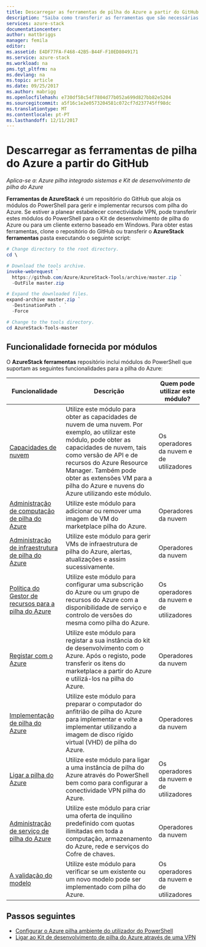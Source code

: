 ```yaml
---
title: Descarregar as ferramentas de pilha do Azure a partir do GitHub | Microsoft Docs
description: "Saiba como transferir as ferramentas que são necessárias para trabalhar com a pilha do Azure."
services: azure-stack
documentationcenter: 
author: mattbriggs
manager: femila
editor: 
ms.assetid: E4DF77FA-F468-42B5-B44F-F10ED8049171
ms.service: azure-stack
ms.workload: na
pms.tgt_pltfrm: na
ms.devlang: na
ms.topic: article
ms.date: 09/25/2017
ms.author: mabrigg
ms.openlocfilehash: e730df58c54f7804d77b052a699d827bb82e5204
ms.sourcegitcommit: a5f16c1e2e0573204581c072cf7d237745ff98dc
ms.translationtype: MT
ms.contentlocale: pt-PT
ms.lasthandoff: 12/11/2017
---
```

# <a name="download-azure-stack-tools-from-github"></a>Descarregar as ferramentas de pilha do Azure a partir do GitHub

*Aplica-se a: Azure pilha integrado sistemas e Kit de desenvolvimento de pilha do Azure*

**Ferramentas de AzureStack** é um repositório do GitHub que aloja os módulos do PowerShell para gerir e implementar recursos com pilha do Azure. Se estiver a planear estabelecer conectividade VPN, pode transferir estes módulos do PowerShell para o Kit de desenvolvimento de pilha do Azure ou para um cliente externo baseado em Windows. Para obter estas ferramentas, clone o repositório do GitHub ou transferir o **AzureStack ferramentas** pasta executando o seguinte script:

```PowerShell
# Change directory to the root directory. 
cd \

# Download the tools archive.
invoke-webrequest `
  https://github.com/Azure/AzureStack-Tools/archive/master.zip `
  -OutFile master.zip

# Expand the downloaded files.
expand-archive master.zip `
  -DestinationPath . `
  -Force

# Change to the tools directory.
cd AzureStack-Tools-master

```

## <a name="functionality-provided-by-the-modules"></a>Funcionalidade fornecida por módulos

O **AzureStack ferramentas** repositório inclui módulos do PowerShell que suportam as seguintes funcionalidades para a pilha do Azure:  

| Funcionalidade | Descrição | Quem pode utilizar este módulo? |
| --- | --- | --- |
| [Capacidades de nuvem](user/azure-stack-validate-templates.md) | Utilize este módulo para obter as capacidades de nuvem de uma nuvem. Por exemplo, ao utilizar este módulo, pode obter as capacidades de nuvem, tais como versão de API e de recursos do Azure Resource Manager. Também pode obter as extensões VM para a pilha do Azure e nuvens do Azure utilizando este módulo. | Os operadores da nuvem e de utilizadores |
| [Administração de computação de pilha do Azure](azure-stack-add-vm-image.md) | Utilize este módulo para adicionar ou remover uma imagem de VM do marketplace pilha do Azure. | Operadores da nuvem |
| [Administração de infraestrutura de pilha do Azure](https://github.com/Azure/AzureStack-Tools/blob/master/Infrastructure/README.md) | Utilize este módulo para gerir VMs de infraestrutura de pilha do Azure, alertas, atualizações e assim sucessivamente. |  Operadores da nuvem|
| [Política do Gestor de recursos para a pilha do Azure](user/azure-stack-policy-module.md) | Utilize este módulo para configurar uma subscrição do Azure ou um grupo de recursos do Azure com a disponibilidade de serviço e controlo de versões do mesma como pilha do Azure. | Os operadores da nuvem e de utilizadores |
| [Registar com o Azure](azure-stack-register.md) | Utilize este módulo para registar a sua instância do kit de desenvolvimento com o Azure. Após o registo, pode transferir os itens do marketplace a partir do Azure e utilizá-los na pilha do Azure. | Operadores da nuvem |
| [Implementação de pilha do Azure](azure-stack-run-powershell-script.md) | Utilize este módulo para preparar o computador do anfitrião de pilha do Azure para implementar e volte a implementar utilizando a imagem de disco rígido virtual (VHD) de pilha do Azure. | Operadores da nuvem|
| [Ligar a pilha do Azure](azure-stack-connect-powershell.md) | Utilize este módulo para ligar a uma instância de pilha do Azure através do PowerShell bem como para configurar a conectividade VPN pilha do Azure. | Os operadores da nuvem e de utilizadores |
| [Administração de serviço de pilha do Azure](azure-stack-create-offer.md) | Utilize este módulo para criar uma oferta de inquilino predefinido com quotas ilimitadas em toda a computação, armazenamento do Azure, rede e serviços do Cofre de chaves.   | Operadores da nuvem|
| [A validação do modelo](user/azure-stack-validate-templates.md) | Utilize este módulo para verificar se um existente ou um novo modelo pode ser implementado com pilha do Azure. | Os operadores da nuvem e de utilizadores|


## <a name="next-steps"></a>Passos seguintes
* [Configurar o Azure pilha ambiente do utilizador do PowerShell](user/azure-stack-powershell-configure-user.md)   
* [Ligar ao Kit de desenvolvimento de pilha do Azure através de uma VPN](azure-stack-connect-azure-stack.md)  
